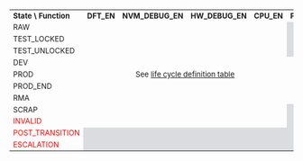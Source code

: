 ###
<!-- this is a workaround to get around Hugo Issue #7296 (https://github.com/gohugoio/hugo/issues/7296) -->

<table style="text-align:center;font-size:small">
  <tr>
    <td style="text-align:left"><strong>State \ Function</strong></td>
    <td><strong>DFT_EN</strong></td>
    <td><strong>NVM_DEBUG_EN</strong></td>
    <td><strong>HW_DEBUG_EN</strong></td>
    <td><strong>CPU_EN</strong></td>
    <td><strong>PROVISION_(RD|WR)_EN</strong></td>
    <td><strong>KEYMGR_EN</strong></td>
    <td><strong>CLK_BYP_REQ</strong></td>
    <td><strong>FLASH_RMA_REQ</strong></td>
    <td><strong>ESCALATE_EN</strong></td>
  </tr>
  <tr>
    <td style="text-align:left">RAW</td>
    <td rowspan = "9" colspan="4" style="text-align:center;vertical-align:middle"> See <a href="../../../../doc/security/specs/device_life_cycle/#manufacturing-states">life cycle definition table</a> </td>
    <td colspan="2" style="background:#dadce0"> <td>Y*</td><td style="background:#dadce0"></td><td>Y*</td>
  </tr>
  <tr>
   <td style="text-align:left">TEST_LOCKED</td>
   <td colspan="2" style="background:#dadce0"> <td>Y*</td><td style="background:#dadce0"></td><td>Y*</td>
  </tr>
  <tr>
    <td style="text-align:left">TEST_UNLOCKED</td>
    <td colspan="3" style="background:#dadce0"><td>Y*</td><td>Y*</td>
  </tr>
  <tr>
    <td style="text-align:left">DEV</td>
    <td>Y | Y*</td><td>Y</td><td style="background:#dadce0"><td>Y*</td><td>Y*</td>
  </tr>
  <tr>
    <td style="text-align:left">PROD</td>
    <td>Y | Y*</td><td>Y</td><td style="background:#dadce0"><td>Y*</td><td>Y*</td>
  </tr>
  <tr>
    <td style="text-align:left">PROD_END</td>
    <td>Y | Y*</td><td>Y</td><td colspan="2" style="background:#dadce0"></td><td>Y*</td>
  </tr>
  <tr>
    <td style="text-align:left">RMA</td>
    <td>Y | Y*</td><td>Y</td><td colspan="2" style="background:#dadce0"></td><td>Y*</td>
  </tr>
  <tr>
    <td style="text-align:left">SCRAP</td>
    <td colspan="4" style="background:#dadce0"><td>Y*</td>
  </tr>
  <tr>
    <td style="text-align:left;color:red">INVALID</td>
    <td colspan="4" style="background:#dadce0"><td>Y*</td>
  </tr>
  <tr>
    <td style="text-align:left;color:red">POST_TRANSITION</td>
    <td colspan="8" style="background:#dadce0"><td>Y*</td>
  </tr>
  <tr>
    <td style="text-align:left;color:red">ESCALATION</td>
    <td colspan="8" style="background:#dadce0"><td>Y*</td>
  </tr>
</table>
